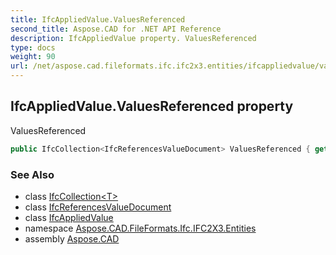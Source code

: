 ```yaml
---
title: IfcAppliedValue.ValuesReferenced
second_title: Aspose.CAD for .NET API Reference
description: IfcAppliedValue property. ValuesReferenced
type: docs
weight: 90
url: /net/aspose.cad.fileformats.ifc.ifc2x3.entities/ifcappliedvalue/valuesreferenced/
---
```

## IfcAppliedValue.ValuesReferenced property

ValuesReferenced

```csharp
public IfcCollection<IfcReferencesValueDocument> ValuesReferenced { get; }
```

### See Also

* class [IfcCollection&lt;T&gt;](../../../aspose.cad.fileformats.ifc/ifccollection-1/)
* class [IfcReferencesValueDocument](../../ifcreferencesvaluedocument/)
* class [IfcAppliedValue](../)
* namespace [Aspose.CAD.FileFormats.Ifc.IFC2X3.Entities](../../ifcappliedvalue/)
* assembly [Aspose.CAD](../../../)



